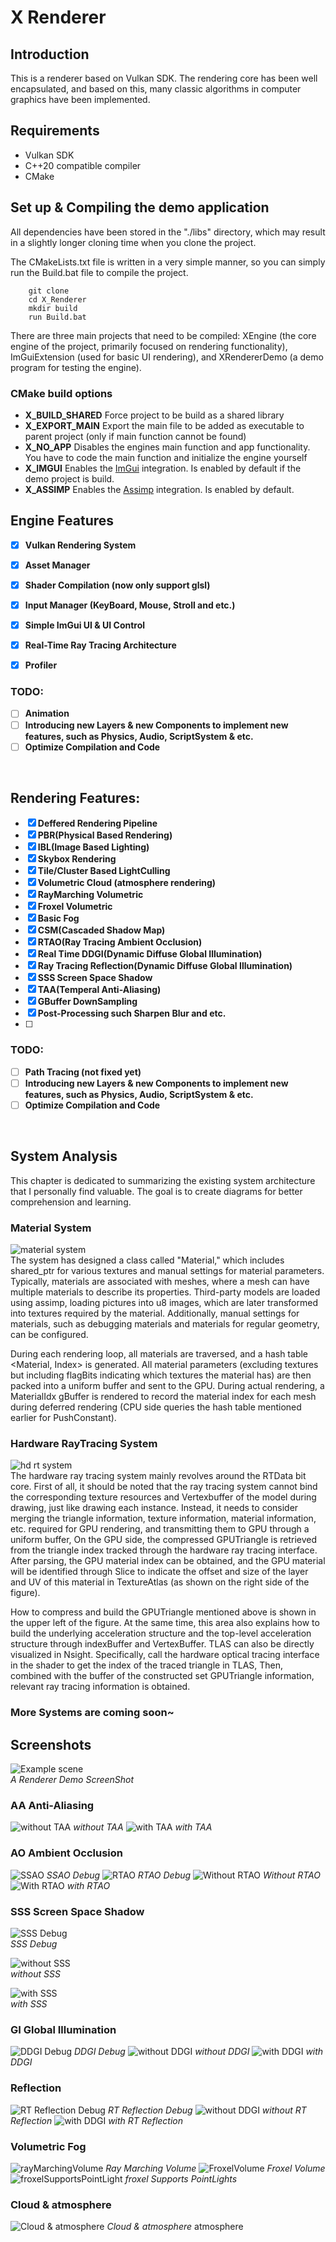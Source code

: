 # X Renderer

## Introduction
This is a renderer based on Vulkan SDK. The rendering core has been well encapsulated, and based on this, many classic algorithms in computer graphics have been implemented.
## Requirements
- Vulkan SDK
- C++20 compatible compiler
- CMake
## Set up & Compiling the demo application
All dependencies have been stored in the "./libs" directory, which may result in a slightly longer cloning time when you clone the project.

The CMakeLists.txt file is written in a very simple manner, so you can simply run the Build.bat file to compile the project.
```
    git clone  
    cd X_Renderer
    mkdir build
    run Build.bat
```
There are three main projects that need to be compiled: XEngine (the core engine of the project, primarily focused on rendering functionality), ImGuiExtension (used for basic UI rendering), and XRendererDemo (a demo program for testing the engine).

### CMake build options
- **X_BUILD_SHARED** Force project to be build as a shared library
- **X_EXPORT_MAIN** Export the main file to be added as executable to parent project (only if main function cannot be found)
- **X_NO_APP** Disables the engines main function and app functionality. You have to code the main function and
initialize the engine yourself
- **X_IMGUI** Enables the [ImGui](https://github.com/ocornut/imgui) integration. Is enabled by default if the demo project is build.
- **X_ASSIMP** Enables the [Assimp](https://github.com/assimp/assimp) integration. Is enabled by default.

## Engine Features
- [x] **Vulkan Rendering System**
- [x] **Asset Manager**
- [x] **Shader Compilation (now only support glsl)**
- [x] **Input Manager (KeyBoard, Mouse, Stroll and etc.)**
- [x] **Simple ImGui UI & UI Control**
- [x] **Real-Time Ray Tracing Architecture**
- [x] **Profiler**


### TODO:
- [ ] **Animation**
- [ ] **Introducing new Layers & new Components to implement new features, such as Physics, Audio, ScriptSystem & etc.**
- [ ] **Optimize Compilation and Code**
<br>

## Rendering Features:
- [x] **Deffered Rendering Pipeline**
- [x] **PBR(Physical Based Rendering)**
- [x] **IBL(Image Based Lighting)**
- [x] **Skybox Rendering**
- [x] **Tile/Cluster Based LightCulling**
- [x] **Volumetric Cloud (atmosphere rendering)**
- [x] **RayMarching Volumetric**
- [x] **Froxel Volumetric**
- [x] **Basic Fog**
- [x] **CSM(Cascaded Shadow Map)**
- [x] **RTAO(Ray Tracing Ambient Occlusion)**
- [x] **Real Time DDGI(Dynamic Diffuse Global Illumination)**
- [x] **Ray Tracing Reflection(Dynamic Diffuse Global Illumination)**
- [x] **SSS Screen Space Shadow**
- [x] **TAA(Temperal Anti-Aliasing)**
- [x] **GBuffer DownSampling**
- [x] **Post-Processing such Sharpen Blur and etc.**
- [ ] 

### TODO:
- [ ] **Path Tracing (not fixed yet)**
- [ ] **Introducing new Layers & new Components to implement new features, such as Physics, Audio, ScriptSystem & etc.**
- [ ] **Optimize Compilation and Code**
<br>

## System Analysis
This chapter is dedicated to summarizing the existing system architecture that I personally find valuable. The goal is to create diagrams for better comprehension and learning.

### Material System
![material system](pic/materialSystem.png) <br/>
The system has designed a class called "Material," which includes shared_ptr for various textures and manual settings for material parameters. Typically, materials are associated with meshes, where a mesh can have multiple materials to describe its properties. Third-party models are loaded using assimp, loading pictures into u8 images, which are later transformed into textures required by the material. Additionally, manual settings for materials, such as debugging materials and materials for regular geometry, can be configured.

During each rendering loop, all materials are traversed, and a hash table <Material, Index> is generated. All material parameters (excluding textures but including flagBits indicating which textures the material has) are then packed into a uniform buffer and sent to the GPU. During actual rendering, a MaterialIdx gBuffer is rendered to record the material index for each mesh during deferred rendering (CPU side queries the hash table mentioned earlier for PushConstant).

### Hardware RayTracing System
![hd rt system](pic/RayTracingSystem.png) <br/>
The hardware ray tracing system mainly revolves around the RTData bit core. First of all, it should be noted that the ray tracing system cannot bind the corresponding texture resources and Vertexbuffer of the model during drawing, just like drawing each instance. Instead, it needs to consider merging the triangle information, texture information, material information, etc. required for GPU rendering, and transmitting them to GPU through a uniform buffer, On the GPU side, the compressed GPUTriangle is retrieved from the triangle index tracked through the hardware ray tracing interface. After parsing, the GPU material index can be obtained, and the GPU material will be identified through Slice to indicate the offset and size of the layer and UV of this material in TextureAtlas (as shown on the right side of the figure).

How to compress and build the GPUTriangle mentioned above is shown in the upper left of the figure. At the same time, this area also explains how to build the underlying acceleration structure and the top-level acceleration structure through indexBuffer and VertexBuffer. TLAS can also be directly visualized in Nsight. Specifically, call the hardware optical tracing interface in the shader to get the index of the traced triangle in TLAS, Then, combined with the buffer of the constructed set GPUTriangle information, relevant ray tracing information is obtained.

### More Systems are coming soon~

## Screenshots
![Example scene](pic/ScreenShot.png) <br/>
*A Renderer Demo ScreenShot* <br/>
### AA Anti-Aliasing
![without TAA](pic/withoutTAA.png)
*without TAA*
![with TAA](pic/withTAA.png)
*with TAA*

### AO Ambient Occlusion
![SSAO](pic/SSAODebug.png)
*SSAO Debug*
![RTAO](pic/RTAODebug.png)
*RTAO Debug*
![Without RTAO](pic/withoutRTAO.png)
*Without RTAO*
![With RTAO](pic/withRTAO.png)
*with RTAO*

### SSS Screen Space Shadow
![SSS Debug](pic/SSSDebug.png)<br/>
*SSS Debug*

![without SSS](pic/withoutSSS.png)<br/>
*without SSS*

![with SSS](pic/withSSS.png)<br/>
*with SSS*

### GI Global Illumination
![DDGI Debug](pic/ddgi_debug.png)
*DDGI Debug*
![without DDGI](pic/withoutddgi.png)
*without DDGI*
![with DDGI](pic/withddgi.png)
*with DDGI*

### Reflection 
![RT Reflection Debug](pic/reflectionDebug.png)
*RT Reflection Debug*
![without DDGI](pic/withoutReflection.png)
*without RT Reflection*
![with DDGI](pic/withReflection.png)
*with RT Reflection*

### Volumetric Fog 
![rayMarchingVolume](pic/rayMarchingVolume.png)
*Ray Marching Volume*
![FroxelVolume](pic/FroxelVolume.png)
*Froxel Volume*
![froxelSupportsPointLight](pic/froxelSupportsPointLight.png)
*froxel Supports PointLights*

### Cloud & atmosphere 
![Cloud & atmosphere](pic/cloud_atmosphere.png)
*Cloud & atmosphere*
atmosphere
